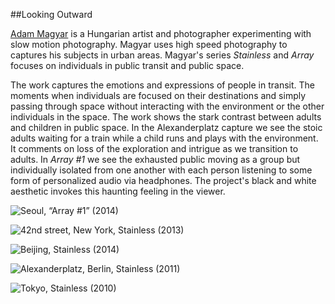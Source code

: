 ##Looking Outward

[Adam Magyar](http://www.magyaradam.com/) is a Hungarian artist and photographer experimenting with slow motion photography.  Magyar uses high speed photography to captures his subjects in urban areas.  Magyar's series _Stainless_ and _Array_ focuses on individuals in public transit and public space. 

The work captures the emotions and expressions of people in transit.  The moments when individuals are focused on their destinations and simply passing through space without interacting with the environment or the other individuals in the space.  The work shows the stark contrast between adults and children in public space.  In the Alexanderplatz capture we see the stoic adults waiting for a train while a child runs and plays with the environment.  It comments on loss of the exploration and intrigue as we transition to adults.  In _Array #1_ we see the exhausted public moving as a group but individually isolated from one another with each person listening to some form of personalized audio via headphones.  The project's black and white aesthetic invokes this haunting feeling in the viewer.  

![Seoul, “Array #1” (2014)](https://github.com/danthemellowman/ExperimentalCapture/blob/master/students/dan_moore/images/stairs3.gif)

![42nd street, New York, Stainless (2013)](https://github.com/danthemellowman/ExperimentalCapture/blob/master/students/dan_moore/images/42ndst_256_99_0_600w_04s_v2.gif)

![Beijing, Stainless (2014)](https://github.com/danthemellowman/ExperimentalCapture/blob/master/students/dan_moore/images/beijing_128_99_0los_500_06.gif)

![Alexanderplatz, Berlin, Stainless (2011)](https://github.com/danthemellowman/ExperimentalCapture/blob/master/students/dan_moore/images/running_128_99_13_500w_-04_v2.gif)

![Tokyo, Stainless (2010)](https://github.com/danthemellowman/ExperimentalCapture/blob/master/students/dan_moore/images/train2_allframes_256_99_11_600w_-04fps.gif)


